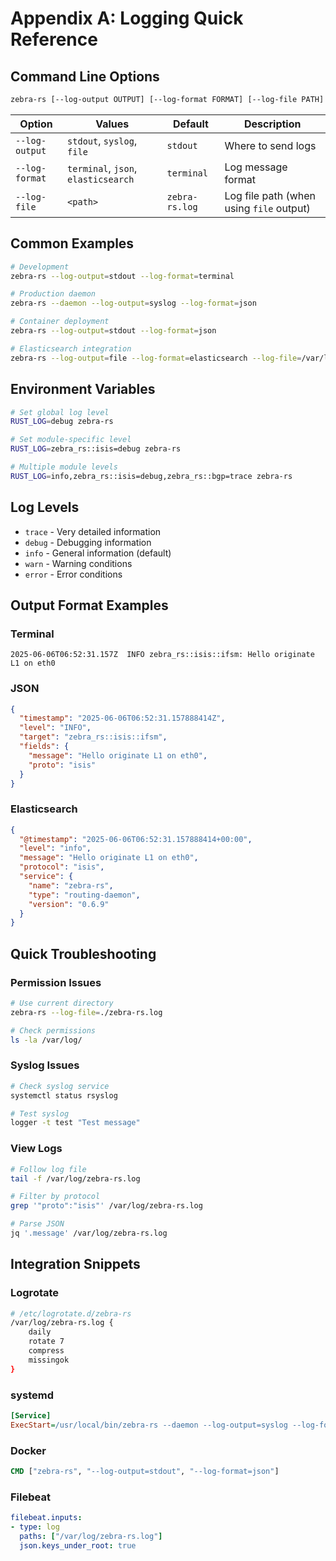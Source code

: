 # Appendix A: Logging Quick Reference

## Command Line Options

```bash
zebra-rs [--log-output OUTPUT] [--log-format FORMAT] [--log-file PATH]
```

| Option | Values | Default | Description |
|--------|--------|---------|-------------|
| `--log-output` | `stdout`, `syslog`, `file` | `stdout` | Where to send logs |
| `--log-format` | `terminal`, `json`, `elasticsearch` | `terminal` | Log message format |
| `--log-file` | `<path>` | `zebra-rs.log` | Log file path (when using `file` output) |

## Common Examples

```bash
# Development
zebra-rs --log-output=stdout --log-format=terminal

# Production daemon
zebra-rs --daemon --log-output=syslog --log-format=json

# Container deployment
zebra-rs --log-output=stdout --log-format=json

# Elasticsearch integration
zebra-rs --log-output=file --log-format=elasticsearch --log-file=/var/log/zebra-rs.log
```

## Environment Variables

```bash
# Set global log level
RUST_LOG=debug zebra-rs

# Set module-specific level
RUST_LOG=zebra_rs::isis=debug zebra-rs

# Multiple module levels
RUST_LOG=info,zebra_rs::isis=debug,zebra_rs::bgp=trace zebra-rs
```

## Log Levels

- `trace` - Very detailed information
- `debug` - Debugging information
- `info` - General information (default)
- `warn` - Warning conditions
- `error` - Error conditions

## Output Format Examples

### Terminal
```
2025-06-06T06:52:31.157Z  INFO zebra_rs::isis::ifsm: Hello originate L1 on eth0
```

### JSON
```json
{
  "timestamp": "2025-06-06T06:52:31.157888414Z",
  "level": "INFO",
  "target": "zebra_rs::isis::ifsm",
  "fields": {
    "message": "Hello originate L1 on eth0",
    "proto": "isis"
  }
}
```

### Elasticsearch
```json
{
  "@timestamp": "2025-06-06T06:52:31.157888414+00:00",
  "level": "info",
  "message": "Hello originate L1 on eth0",
  "protocol": "isis",
  "service": {
    "name": "zebra-rs",
    "type": "routing-daemon",
    "version": "0.6.9"
  }
}
```

## Quick Troubleshooting

### Permission Issues
```bash
# Use current directory
zebra-rs --log-file=./zebra-rs.log

# Check permissions
ls -la /var/log/
```

### Syslog Issues
```bash
# Check syslog service
systemctl status rsyslog

# Test syslog
logger -t test "Test message"
```

### View Logs
```bash
# Follow log file
tail -f /var/log/zebra-rs.log

# Filter by protocol
grep '"proto":"isis"' /var/log/zebra-rs.log

# Parse JSON
jq '.message' /var/log/zebra-rs.log
```

## Integration Snippets

### Logrotate
```bash
# /etc/logrotate.d/zebra-rs
/var/log/zebra-rs.log {
    daily
    rotate 7
    compress
    missingok
}
```

### systemd
```ini
[Service]
ExecStart=/usr/local/bin/zebra-rs --daemon --log-output=syslog --log-format=json
```

### Docker
```dockerfile
CMD ["zebra-rs", "--log-output=stdout", "--log-format=json"]
```

### Filebeat
```yaml
filebeat.inputs:
- type: log
  paths: ["/var/log/zebra-rs.log"]
  json.keys_under_root: true
```